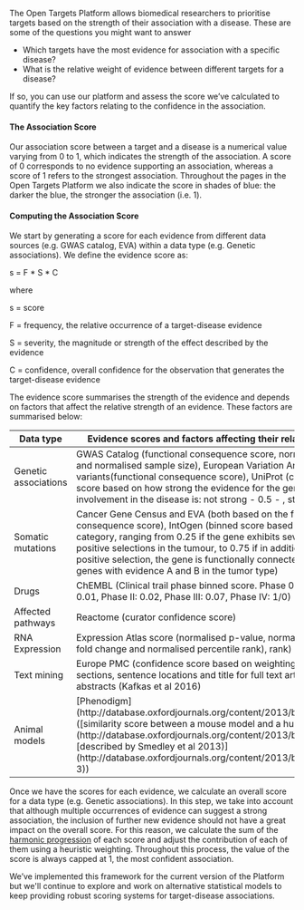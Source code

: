 The Open Targets Platform allows biomedical researchers to prioritise targets based on the strength of their association with a disease. These are some of the questions you might want to answer

*   Which targets have the most evidence for association with a specific disease?
*   What is the relative weight of evidence between different targets for a disease?

If so, you can use our platform and assess the score we’ve calculated to quantify the key factors relating to the confidence in the association.



#### The Association Score

Our association score between a target and a disease is a numerical value varying from 0 to 1, which indicates the strength of the association. A score of 0 corresponds to no evidence supporting an association, whereas a score of 1 refers to the strongest association. Throughout the pages in the Open Targets Platform we also indicate the score in shades of blue: the darker the blue, the stronger the association (i.e. 1).



#### Computing the Association Score

We start by generating a score for each evidence from different data sources (e.g. GWAS catalog, EVA) within a data type (e.g. Genetic associations). We define the evidence score as:

s = F * S * C

where

s = score

F = frequency, the relative occurrence of a target-disease evidence

S = severity, the magnitude or strength of the effect described by the evidence

C = confidence, overall confidence for the observation that generates the target-disease evidence

The evidence score summarises the strength of the evidence and depends on factors that affect the relative strength of an evidence. These factors are summarised below:

<table class="table">

<thead>

<tr>

<th>Data type</th>

<th>Evidence scores and factors affecting their relative strength</th>

</tr>

</thead>

<tbody>

<tr>

<td>Genetic associations</td>

<td>GWAS Catalog (functional consequence score, normalised p value and normalised sample size), European Variation Archive germline variants(functional consequence score), UniProt (curator inference score based on how strong the evidence for the gene's involvement in the disease is: not strong - 0.5 - , strong - 1)</td>

</tr>

<tr>

<td>Somatic mutations</td>

<td>Cancer Gene Census and EVA (both based on the functional consequence score), IntOgen (binned score based on tumour type category, ranging from 0.25 if the gene exhibits several signals of positive selections in the tumour, to 0.75 if in addition to a signal of positive selection, the gene is functionally connected to other genes with evidence A and B in the tumor type)</td>

</tr>

<tr>

<td>Drugs</td>

<td>ChEMBL (Clinical trail phase binned score. Phase 0: 0.89, Phase I: 0.01, Phase II: 0.02, Phase III: 0.07, Phase IV: 1/0)</td>

</tr>

<tr>

<td>Affected pathways</td>

<td>Reactome (curator confidence score)</td>

</tr>

<tr>

<td>RNA Expression</td>

<td>Expression Atlas score (normalised p-value, normalised expression fold change and normalised percentile rank), rank)</td>

</tr>

<tr>

<td>Text mining</td>

<td>Europe PMC (confidence score based on weighting document sections, sentence locations and title for full text articles and abstracts (Kafkas et al 2016)</td>

</tr>

<tr>

<td>Animal models</td>

<td>[Phenodigm](http://database.oxfordjournals.org/content/2013/bat025) ([similarity score between a mouse model and a human disease](http://database.oxfordjournals.org/content/2013/bat025) [described by Smedley et al 2013)](http://database.oxfordjournals.org/content/2013/bat025.full#sec-3))</td>

</tr>

</tbody>

</table>

Once we have the scores for each evidence, we calculate an overall score for a data type (e.g. Genetic associations). In this step, we take into account that although multiple occurrences of evidence can suggest a strong association, the inclusion of further new evidence should not have a great impact on the overall score. For this reason, we calculate the sum of the [harmonic progression](https://en.wikipedia.org/wiki/Harmonic_progression_(mathematics)) of each score and adjust the contribution of each of them using a heuristic weighting. Throughout this process, the value of the score is always capped at 1, the most confident association.

We’ve implemented this framework for the current version of the Platform but we'll continue to explore and work on alternative statistical models to keep providing robust scoring systems for target-disease associations.


